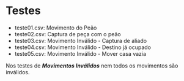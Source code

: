 # Testes
* teste01.csv: Movimento do Peão
* teste02.csv: Captura de peça com o peão
* teste03.csv: Movimento Inválido - Captura de aliado
* teste04.csv: Movimento Inválido - Destino já ocupado
* teste05.csv: Movimento Inválido - Mover casa vazia

Nos testes de ***Movimentos Inválidos*** nem todos os movimentos são inválidos.